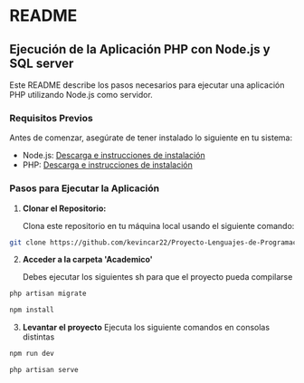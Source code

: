 # README

## Ejecución de la Aplicación PHP con Node.js y SQL server

Este README describe los pasos necesarios para ejecutar una aplicación PHP utilizando Node.js como servidor.

### Requisitos Previos

Antes de comenzar, asegúrate de tener instalado lo siguiente en tu sistema:

- Node.js: [Descarga e instrucciones de instalación](https://nodejs.org/)
- PHP: [Descarga e instrucciones de instalación](https://www.php.net/)

### Pasos para Ejecutar la Aplicación

1. **Clonar el Repositorio:**

   Clona este repositorio en tu máquina local usando el siguiente comando:

```sh
git clone https://github.com/kevincar22/Proyecto-Lenguajes-de-Programacion-KDC-.git
```

2. **Acceder a la carpeta 'Academico'**

   Debes ejecutar los siguientes sh para que el proyecto pueda compilarse

```sh
php artisan migrate
```

```sh
npm install
```

3. **Levantar el proyecto**
   Ejecuta los siguiente comandos en consolas distintas
```sh
npm run dev
```

```sh
php artisan serve
```